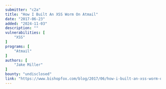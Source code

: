 ```yaml
---
submitter: "c2a"
title: "How I Built An XSS Worm On Atmail"
date: "2017-06-23"
added: "2024-11-03"
description: ""
vulnerabilities: [
    "XSS"
]
programs: [
    "Atmail"
]
authors: [
    "Jake Miller"
]
bounty: "undisclosed"
link: "https://www.bishopfox.com/blog/2017/06/how-i-built-an-xss-worm-on-atmail/"
---
```




